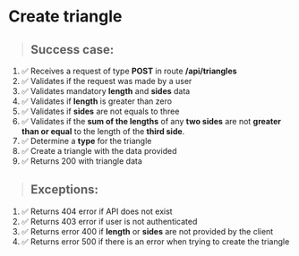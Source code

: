 # Create triangle

> ## Success case:
1. ✅️ Receives a request of type **POST** in route **/api/triangles**
2. ✅️ Validates if the request was made by a user
3. ✅️ Validates mandatory **length** and **sides** data
4. ✅️️ Validates if **length** is greater than zero
5. ✅️ Validates if **sides** are not equals to three
6. ✅️ Validates if the **sum of the lengths** of any **two sides** are not **greater than or equal** to the length of the **third side**.
7. ✅ Determine a **type** for the triangle
8. ✅️ Create a triangle with the data provided
9. ✅ Returns 200 with triangle data

> ## Exceptions:
1. ✅ Returns 404 error if API does not exist
1. ✅️ Returns 403 error if user is not authenticated
1. ✅️ Returns error 400 if **length** or **sides** are not provided by the client
1. ✅️️ Returns error 500 if there is an error when trying to create the triangle

